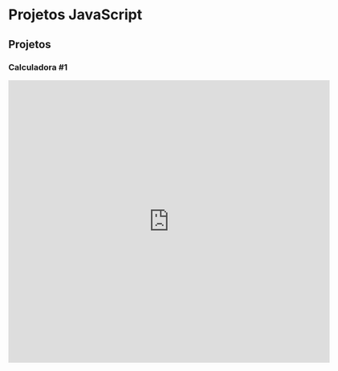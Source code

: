 # Projetos JavaScript 

## Projetos

### Calculadora #1

<iframe src="https://player.vimeo.com/video/498483891" width="640" height="564" frameborder="0" allow="autoplay; fullscreen" allowfullscreen></iframe>





